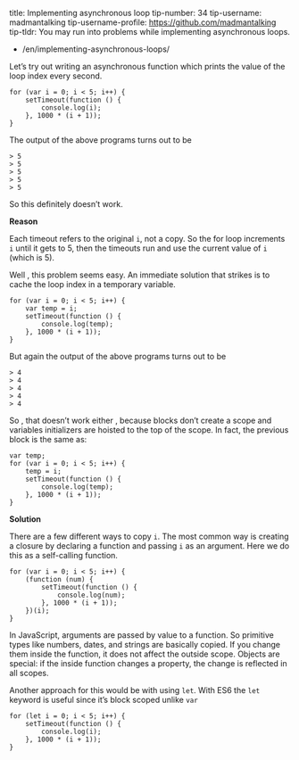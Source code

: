 title: Implementing asynchronous loop tip-number: 34 tip-username: madmantalking tip-username-profile: https://github.com/madmantalking tip-tldr: You may run into problems while implementing asynchronous loops.

-   /en/implementing-asynchronous-loops/

Let’s try out writing an asynchronous function which prints the value of the loop index every second.

    for (var i = 0; i < 5; i++) {
        setTimeout(function () {
            console.log(i);
        }, 1000 * (i + 1));
    }

The output of the above programs turns out to be

    > 5
    > 5
    > 5
    > 5
    > 5

So this definitely doesn’t work.

**Reason**

Each timeout refers to the original `i`, not a copy. So the for loop increments `i` until it gets to 5, then the timeouts run and use the current value of `i` (which is 5).

Well , this problem seems easy. An immediate solution that strikes is to cache the loop index in a temporary variable.

    for (var i = 0; i < 5; i++) {
        var temp = i;
        setTimeout(function () {
            console.log(temp);
        }, 1000 * (i + 1));
    }

But again the output of the above programs turns out to be

    > 4
    > 4
    > 4
    > 4
    > 4

So , that doesn’t work either , because blocks don’t create a scope and variables initializers are hoisted to the top of the scope. In fact, the previous block is the same as:

    var temp;
    for (var i = 0; i < 5; i++) {
        temp = i;
        setTimeout(function () {
            console.log(temp);
        }, 1000 * (i + 1));
    }

**Solution**

There are a few different ways to copy `i`. The most common way is creating a closure by declaring a function and passing `i` as an argument. Here we do this as a self-calling function.

    for (var i = 0; i < 5; i++) {
        (function (num) {
            setTimeout(function () {
                console.log(num);
            }, 1000 * (i + 1));
        })(i);
    }

In JavaScript, arguments are passed by value to a function. So primitive types like numbers, dates, and strings are basically copied. If you change them inside the function, it does not affect the outside scope. Objects are special: if the inside function changes a property, the change is reflected in all scopes.

Another approach for this would be with using `let`. With ES6 the `let` keyword is useful since it’s block scoped unlike `var`

    for (let i = 0; i < 5; i++) {
        setTimeout(function () {
            console.log(i);
        }, 1000 * (i + 1));
    }
